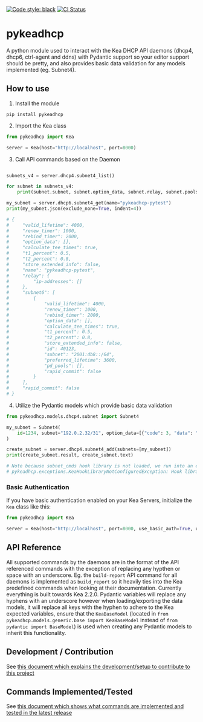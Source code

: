 [![Code style: black](https://img.shields.io/badge/code%20style-black-000000.svg)](https://github.com/psf/black)
[![CI Status](https://github.com/BSpendlove/pykeadhcp/actions/workflows/python-publish.yml/badge.svg)](https://github.com/BSpendlove/pykeadhcp/actions/workflows/python-publish.yml/badge.svg)

# pykeadhcp
A python module used to interact with the Kea DHCP API daemons (dhcp4, dhcp6, ctrl-agent and ddns) with Pydantic support so your editor support should be pretty, and also provides basic data validation for any models implemented (eg. Subnet4).

## How to use

1. Install the module

```
pip install pykeadhcp
```

2. Import the Kea class

```python
from pykeadhcp import Kea

server = Kea(host="http://localhost", port=8000)
```

3. Call API commands based on the Daemon

```python

subnets_v4 = server.dhcp4.subnet4_list()

for subnet in subnets_v4:
    print(subnet.subnet, subnet.option_data, subnet.relay, subnet.pools_list)

my_subnet = server.dhcp6.subnet4_get(name="pykeadhcp-pytest")
print(my_subnet.json(exclude_none=True, indent=4))

# {
#     "valid_lifetime": 4000,
#     "renew_timer": 1000,
#     "rebind_timer": 2000,
#     "option_data": [],
#     "calculate_tee_times": true,
#     "t1_percent": 0.5,
#     "t2_percent": 0.8,
#     "store_extended_info": false,
#     "name": "pykeadhcp-pytest",
#     "relay": {
#         "ip-addresses": []
#     },
#     "subnet6": [
#         {
#             "valid_lifetime": 4000,
#             "renew_timer": 1000,
#             "rebind_timer": 2000,
#             "option_data": [],
#             "calculate_tee_times": true,
#             "t1_percent": 0.5,
#             "t2_percent": 0.8,
#             "store_extended_info": false,
#             "id": 40123,
#             "subnet": "2001:db8::/64",
#             "preferred_lifetime": 3600,
#             "pd_pools": [],
#             "rapid_commit": false
#         }
#     ],
#     "rapid_commit": false
# }
```

4. Utilize the Pydantic models which provide basic data validation

```python
from pykeadhcp.models.dhcp4.subnet import Subnet4

my_subnet = Subnet4(
    id=1234, subnet="192.0.2.32/31", option_data=[{"code": 3, "data": "192.0.2.32"}]
)

create_subnet = server.dhcp4.subnet4_add(subnets=[my_subnet])
print(create_subnet.result, create_subnet.text)

# Note because subnet_cmds hook library is not loaded, we run into an exception here:
# pykeadhcp.exceptions.KeaHookLibraryNotConfiguredException: Hook library 'subnet_cmds' is not configured for 'dhcp4' service. Please ensure this is enabled in the configuration for the 'dhcp4' daemon
```

### Basic Authentication

If you have basic authentication enabled on your Kea Servers, initialize the `Kea` class like this:

```python
from pykeadhcp import Kea

server = Kea(host="http://localhost", port=8000, use_basic_auth=True, username="your-username", password="your-password")
```

## API Reference

All supported commands by the daemons are in the format of the API referenced commands with the exception of replacing any hypthen or space with an underscore. Eg. the `build-report` API command for all daemons is implemented as `build_report` so it heavily ties into the Kea predefined commands when looking at their documentation. Currently everything is built towards Kea 2.2.0. Pydantic variables will replace any hyphens with an underscore however when loading/exporting the data models, it will replace all keys with the hyphen to adhere to the Kea expected variables, ensure that the `KeaBaseModel` (located in `from pykeadhcp.models.generic.base import KeaBaseModel` instead of `from pydantic import BaseModel`) is used when creating any Pydantic models to inherit this functionality.

## Development / Contribution

See [this document which explains the development/setup to contribute to this project](CONTRIBUTING.md)

## Commands Implemented/Tested

See [this document which shows what commands are implemented and tested in the latest release](COMMANDS.md)